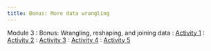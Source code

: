 ```yaml
---
title: Bonus: More data wrangling
---
```


Module 3
: Bonus: Wrangling, reshaping, and joining data
  : [Activity 1](https://wfu-r-resources.github.io/activities/activity_2_1.html)
  : [Activity 2](https://wfu-r-resources.github.io/activities/activity_2_2.html)
  : [Activity 3](https://wfu-r-resources.github.io/activities/activity_2_3.html)
  : [Activity 4](https://wfu-r-resources.github.io/activities/activity_2_4.html)
  : [Activity 5](https://wfu-r-resources.github.io/activities/activity_2_5.html)
